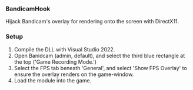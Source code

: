 ### BandicamHook
Hijack Bandicam's overlay for rendering onto the screen with DirectX11.

### Setup
1. Compile the DLL with Visual Studio 2022.
2. Open Banidcam (admin, default), and select the third blue rectangle at the top ('Game Recording Mode.')
3. Select the FPS tab beneath 'General', and select 'Show FPS Overlay' to ensure the overlay renders on the game-window.
4. Load the module into the game.
